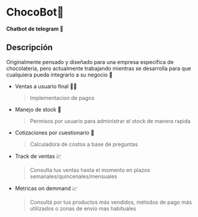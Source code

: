 ﻿# ChocoBot🤖

**Chatbot de telegram 🤖**


## Descripción

Originalmente pensado y diseñado para una empresa específica de chocolateria, pero actualmente trabajando mientras se desarrolla para que cualquiera pueda integrarlo a su negocio 💸


- Ventas a usuario final 👨‍💼
	> Implementacion de pagos

- Manejo de stock 🏢
	> Permisos por usuario para administrar el stock de manera rapida

- Cotizaciones por cuestionario 📝
	> Calculadora de costos a base de preguntas

- Track de ventas 💹
	> Consulta tus ventas hasta el momento  en plazos semanales/quincenales/mensuales

- Metricas on demmand 📈
	> Consultá por tus productos más vendidos, métodos de pago más utilizados o zonas de envio mas habituales



